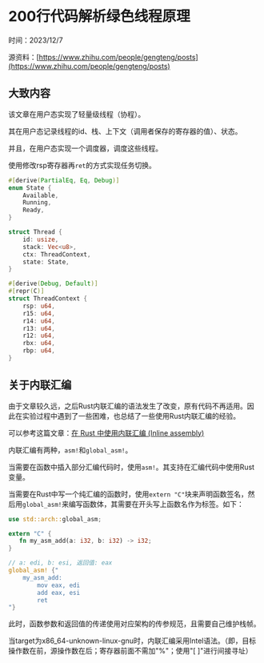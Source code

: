 ﻿# 200行代码解析绿色线程原理

时间：2023/12/7

源资料：[https://www.zhihu.com/people/gengteng/posts](https://www.zhihu.com/people/gengteng/posts)

## 大致内容

该文章在用户态实现了轻量级线程（协程）。

其在用户态记录线程的id、栈、上下文（调用者保存的寄存器的值）、状态。

并且，在用户态实现一个调度器，调度这些线程。

使用修改rsp寄存器再`ret`的方式实现任务切换。

```Rust
#[derive(PartialEq, Eq, Debug)]
enum State {
    Available,
    Running,
    Ready,
}

struct Thread {
    id: usize,
    stack: Vec<u8>,
    ctx: ThreadContext,
    state: State,
}

#[derive(Debug, Default)]
#[repr(C)]
struct ThreadContext {
    rsp: u64,
    r15: u64,
    r14: u64,
    r13: u64,
    r12: u64,
    rbx: u64,
    rbp: u64,
}
```

## 关于内联汇编

由于文章较久远，之后Rust内联汇编的语法发生了改变，原有代码不再适用。因此在实验过程中遇到了一些困难，也总结了一些使用Rust内联汇编的经验。

可以参考这篇文章：[在 Rust 中使用内联汇编 (Inline assembly)](https://zhuanlan.zhihu.com/p/615148682)

内联汇编有两种，`asm!`和`global_asm!`。

当需要在函数中插入部分汇编代码时，使用`asm!`。其支持在汇编代码中使用Rust变量。

当需要在Rust中写一个纯汇编的函数时，使用`extern "C"`块来声明函数签名，然后用`global_asm!`来编写函数体，其需要在开头写上函数名作为标签。如下：

```Rust
use std::arch::global_asm;

extern "C" {
   fn my_asm_add(a: i32, b: i32) -> i32;
}

// a: edi, b: esi, 返回值: eax
global_asm! {"
    my_asm_add:
        mov eax, edi
        add eax, esi
        ret
"}
```

此时，函数参数和返回值的传递使用对应架构的传参规范，且需要自己维护栈帧。

当target为x86_64-unknown-linux-gnu时，内联汇编采用Intel语法。（即，目标操作数在前，源操作数在后；寄存器前面不需加"%"；使用"\[ \]"进行间接寻址）